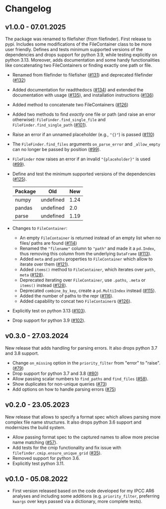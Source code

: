 # Changelog

## v1.0.0 - 07.01.2025
The package was renamed to filefisher (from filefinder). First release to pypi. Includes some modifications of the FileContainer class to be more user friendly. Defines and tests minimum supported versions of the dependencies and drops support for python 3.9, while testing explicitly on python 3.13. Moreover, adds documentation and some handy functionalities like concatenating two FileContainers or finding exactly one path or file.

- Renamed from filefinder to filefisher ([#131](https://github.com/mpytools/filefisher/pull/131)) and deprecated
  filefinder ([#132](https://github.com/mpytools/filefisher/pull/132))
- Added documentation for readthedocs ([#134](https://github.com/mpytools/filefisher/pull/134))
  and extended the documentation with usage ([#135](https://github.com/mpytools/filefisher/pull/135)),
  and installation instructions ([#136](https://github.com/mpytools/filefisher/pull/136))
- Added method to concatenate two FileContainers ([#126](https://github.com/mpytools/filefisher/pull/126))
- Added two methods to find _exactly_ one file or path (and raise an error otherwise):
  `FileFinder.find_single_file` and `FileFinder.find_single_path`
  ([#101](https://github.com/mpytools/filefisher/pull/101)).
- Raise an error if an unnamed placeholder (e.g., `"{}"`) is passed
  ([#110](https://github.com/mpytools/filefisher/pull/110))
- The `FileFinder.find_files` arguments `on_parse_error` and `_allow_empty` can no
  longer be passed by position ([#99](https://github.com/mpytools/filefisher/pull/99)).
- `FileFinder` now raises an error if an invalid `"{placeholder}"` is used
   ([#99](https://github.com/mpytools/filefisher/pull/99)).
- Define and test the minimum supported versions of the dependencies ([#125](https://github.com/mpytools/filefisher/pull/125)).

  | Package    | Old     | New    |
  | ---------- | ------- | ------ |
  | numpy      | undefined | 1.24 |
  | pandas     | undefined |  2.0 |
  | parse      | undefined | 1.19 |

- Changes to `FileContainer`:
  - An empty `FileContainer` is returned instead of an empty list when no files/ paths are
    found ([#114](https://github.com/mpytools/filefisher/pull/114))
  - Renamed the `"filename"` column to `"path"` and made it a `pd.Index`, thus removing
    this column from the underlying `DataFrame` ([#113](https://github.com/mpytools/filefisher/pull/113)).
  - Added `meta` and `paths` properties to `FileContainer` which allow to iterate over them
    ([#121](https://github.com/mpytools/filefisher/pull/121)).
  - Added `items()` method to `FileContainer`, which iterates over `path, meta`
    ([#128](https://github.com/mpytools/filefisher/pull/128)).
  - Deprecated iterating over `FileContainer`, use `.paths`, `.meta` or `items()` instead
    ([#128](https://github.com/mpytools/filefisher/pull/128)).
  - Deprecated `combine_by_key`, create a `pd.MultiIndex` instead
    ([#115](https://github.com/mpytools/filefisher/pull/115)).
  - Added the number of paths to the repr ([#116](https://github.com/mpytools/filefisher/pull/116)).
  - Added capability to concat two `FileContainer`s ([#126](https://github.com/mpytools/filefisher/pull/126)).

- Explicitly test on python 3.13 ([#103](https://github.com/mpytools/filefisher/pull/103)).
- Drop support for python 3.9 ([#102](https://github.com/mpytools/filefisher/pull/102)).

## v0.3.0 - 27.03.2024

New release that adds handling for parsing errors. It also drops python 3.7 and 3.8 support.

- Change `on_missing` option in the `priority_filter` from "error" to "raise".
  ([#79](https://github.com/mpytools/filefisher/pull/79))
- Drop support for python 3.7 and 3.8 ([#80](https://github.com/mpytools/filefisher/pull/80))
- Allow passing scalar numbers to `find_paths` and `find_files` ([#58](https://github.com/mpytools/filefisher/issues/58)).
- Show duplicates for non-unique queries
    ([#73](https://github.com/mpytools/filefisher/pull/73))
- Add options on how to handle parsing errors
    ([#75](https://github.com/mpytools/filefisher/pull/75))

## v0.2.0 - 23.05.2023

New release that allows to specify a format spec which allows parsing more complex file name structures. It also drops python 3.6 support and modernizes the build system.

- Allow passing format spec to the captured names to allow more precise name matching
  ([#57](https://github.com/mpytools/filefisher/pull/57)).
- Add tests for the cmip functionality and fix issue with `filefinder.cmip.ensure_unique_grid`
  ([#35](https://github.com/mpytools/filefisher/pull/35)).
- Removed support for python 3.6.
- Explicitly test python 3.11.

## v0.1.0 - 05.08.2022

- First version released based on the code developed for my IPCC AR6 analyses and including some additions (e.g. `priority_filter`, preferring `kwargs` over keys passed via a dictionary, more complete tests).
